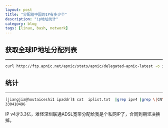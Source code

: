 ```yaml
---
layout: post
title: "分配给中国的IP有多少个"
description: "ip地址统计"
category: blog
tags: [linux, bash, network]
---
```



获取全球IP地址分配列表
-------
-------
~~~bash
curl http://ftp.apnic.net/apnic/stats/apnic/delegated-apnic-latest -o iplist.txt
~~~

统计
------
------
~~~bash
[jiangjia@houtaiceshi1 ipaddr]$ cat  iplist.txt  |grep ipv4 |grep \|CN\| | cut -d \| -f 5 | awk '// {sum += $1};END {print sum}'
330410496
~~~

IP v4才3.3亿，难怪深圳联通ADSL宽带分配给我是个私网IP了，合同到期坚决换掉。
